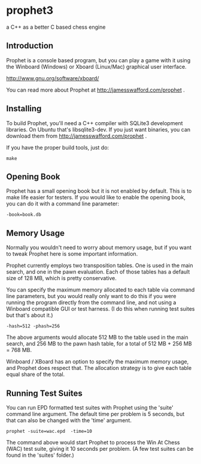 # prophet3

a C++ as a better C based chess engine

## Introduction 

Prophet is a console based program, but you can play a game with it using the 
Winboard (Windows) or Xboard (Linux/Mac) graphical user interface.  

http://www.gnu.org/software/xboard/

You can read more about Prophet at http://jamesswafford.com/prophet .


## Installing

To build Prophet, you'll need a C++ compiler with SQLite3 development libraries.  On Ubuntu that's libsqlite3-dev.  If you just want binaries, you can download them from http://jamesswafford.com/prophet .

If you have the proper build tools, just do:

```
make
```


## Opening Book
Prophet has a small opening book but it is not enabled by default.  This is to make life easier for testers.  If you
would like to enable the opening book, you can do it with a command line parameter:

```-book=book.db```


## Memory Usage

Normally you wouldn't need to worry about memory usage, but if you want to tweak
Prophet here is some important information.

Prophet currently employs two transposition tables.  One is used in the main 
search, and one in the pawn evaluation.  Each of those tables has a default size of 128 MB, which is
pretty conservative.
 
You can specify the maximum memory allocated to each table via command line
parameters, but you would really only want to do this if you were running the program 
directly from the command line, and not using a Winboard compatible GUI or test harness. 
(I do this when running test suites but that's about it.)  

```
-hash=512 -phash=256
``` 

The above arguments would allocate 512 MB to the table used in the main search,
and 256 MB to the pawn hash table, for a total of 512 MB + 256 MB = 768 MB.  
 
Winboard / XBoard has an option to specify the maximum memory usage, and Prophet does
respect that.  The allocation strategy is to give each table equal share of the total.

## Running Test Suites

You can run EPD formatted test suites with Prophet using the 'suite' command line argument.  The
default time per problem is 5 seconds, but that can also be changed with the 'time'
argument.

```
prophet -suite=wac.epd  -time=10
```

The command above would start Prophet to process the Win At Chess (WAC) test suite,
giving it 10 seconds per problem.  (A few test suites can be found in the 'suites' folder.)


